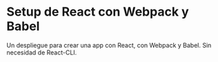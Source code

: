 # Setup de React con Webpack y Babel

Un despliegue para crear una app con React, con Webpack y Babel. Sin necesidad de React-CLI.  